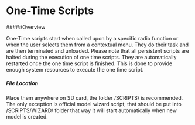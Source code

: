 # One-Time Scripts

#####Overview

One-Time scripts start when called upon by a specific radio function or when the user selects them from a contextual menu. They do their task and are then terminated and unloaded. Please note that all persistent scripts are halted during the execution of one time scripts. They are automatically restarted once the one time script is finished. This is done to provide enough system resources to execute the one time script.

##### File Location

Place them anywhere on SD card, the folder /SCRIPTS/ is recommended. The only exception is official model wizard script, that should be put into /SCRIPTS/WIZARD/ folder that way it will start automatically
when new model is created.